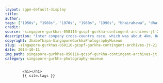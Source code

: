 ```yaml
---
layout: sgpm-default-display
title: 
author: 
tags: ["1950s", "1960s", "1970s", "1980s", "1990s", "bhairahawa", "dharan", "gurkhas", "kathmandu", "nepal", "pokhara", "singapore", "singapore gurkha archive", "singapore gurkha old photographs", "singapore gurkha photography museum", "singapore gurkhas"]
credit: 
source: -singapore-gurkhas-050116-gcspf-gurkha-contingent-archives-jt-21
description: "Inter company cross-country race, which was about 4km. He was top three for this race. Date: 1969."
copyright: JhabeThapa-SingaporeGurkhaPhotographyMuseum
slug: -singapore-gurkhas-050116-gcspf-gurkha-contingent-archives-jt-21
date: 2014-10-11
img_path: singapore-gurkhas-050116-gcspf-gurkha-contingent-archives-jt-21.jpg
category: singapore-gurkha-photography-museum
---
```

	 		

	 		<h1></h1>
	 		{{ site.tags }}
	 		
